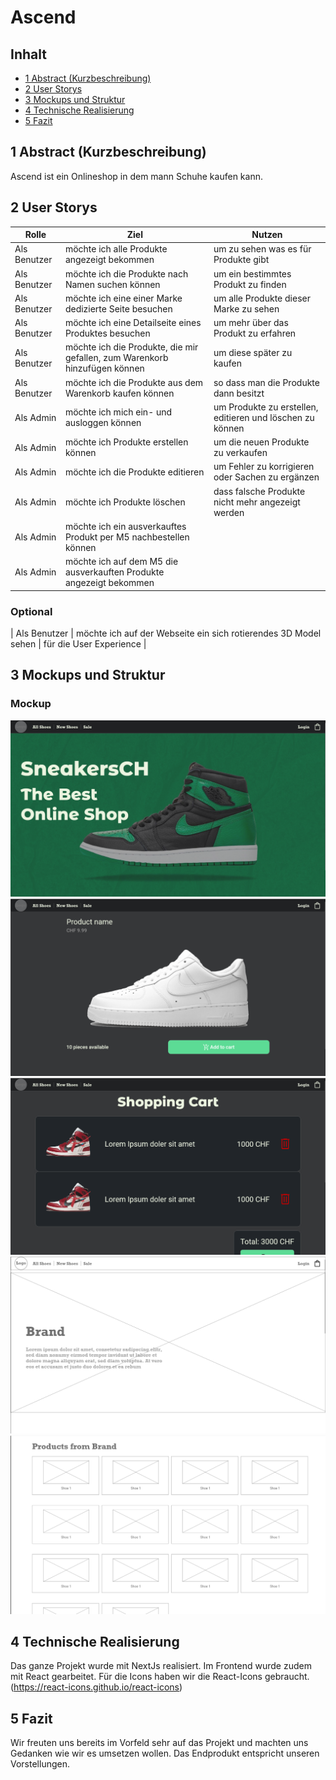 # Ascend

## Inhalt

- [1 Abstract (Kurzbeschreibung)](#1-abstract-kurzbeschreibung)
- [2 User Storys](#2-user-storys)
- [3 Mockups und Struktur](#3-mockups-und-struktur)
- [4 Technische Realisierung](#4-technische-realisierung)
- [5 Fazit](#5-fazit)

## 1 Abstract (Kurzbeschreibung)

Ascend ist ein Onlineshop in dem mann Schuhe kaufen kann.

## 2 User Storys

| Rolle        	| Ziel                                            								| Nutzen                                              		|
|---------------|-------------------------------------------------------------------------------|-----------------------------------------------------------|
| Als Benutzer 	| möchte ich alle Produkte angezeigt bekommen      								| um zu sehen was es für Produkte gibt						|
| Als Benutzer	| möchte ich die Produkte nach Namen suchen können								| um ein bestimmtes Produkt zu finden						|
| Als Benutzer	| möchte ich eine einer Marke dedizierte Seite besuchen							| um alle Produkte dieser Marke zu sehen					|
| Als Benutzer	| möchte ich eine Detailseite eines Produktes besuchen							| um mehr über das Produkt zu erfahren						|
| Als Benutzer	| möchte ich die Produkte, die mir gefallen, zum Warenkorb hinzufügen können	| um diese später zu kaufen									|
| Als Benutzer	| möchte ich die Produkte aus dem Warenkorb kaufen können						| so dass man die Produkte dann besitzt						|
| Als Admin		| möchte ich mich ein- und ausloggen können										| um Produkte zu erstellen, editieren und löschen zu können |
| Als Admin		| möchte ich Produkte erstellen können											| um die neuen Produkte zu verkaufen						|
| Als Admin		| möchte ich die Produkte editieren 											| um Fehler zu korrigieren oder Sachen zu ergänzen			|
| Als Admin		| möchte ich Produkte löschen 													| dass falsche Produkte nicht mehr angezeigt werden			|
| Als Admin		| möchte ich ein ausverkauftes Produkt per M5 nachbestellen können				| 															|
| Als Admin		| möchte ich auf dem M5 die ausverkauften Produkte angezeigt bekommen			| 															|

### Optional
| Als Benutzer	| möchte ich auf der Webseite ein sich rotierendes 3D Model sehen				| für die User Experience									|



## 3 Mockups und Struktur

### Mockup
![Mockup Image 1 ](/public/img/Mockup-1.png)
![Mockup Image 2 ](/public/img/Mockup-2.png)
![Mockup Image 3 ](/public/img/Mockup-3.png)
![Mockup Image 4 ](/public/img/Mockup-4-1.png)
![Mockup Image 5 ](/public/img/Mockup-4-2.png)

## 4 Technische Realisierung

Das ganze Projekt wurde mit NextJs realisiert. Im Frontend wurde zudem mit React gearbeitet. 
Für die Icons haben wir die React-Icons gebraucht. (https://react-icons.github.io/react-icons)

## 5 Fazit

Wir freuten uns bereits im Vorfeld sehr auf das Projekt und machten uns Gedanken wie wir es umsetzen wollen. Das Endprodukt entspricht unseren Vorstellungen.
